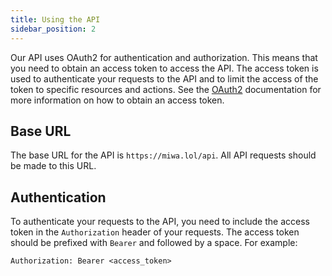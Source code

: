 ```yaml
---
title: Using the API
sidebar_position: 2
---
```


Our API uses OAuth2 for authentication and authorization. This means that you need to obtain an access token to access the API. The access token is used to authenticate your requests to the API and to limit the access of the token to specific resources and actions. See the [OAuth2](/oauth2) documentation for more information on how to obtain an access token.

## Base URL

The base URL for the API is `https://miwa.lol/api`. All API requests should be made to this URL.

## Authentication

To authenticate your requests to the API, you need to include the access token in the `Authorization` header of your requests. The access token should be prefixed with `Bearer` and followed by a space. For example:

```
Authorization: Bearer <access_token>
```
